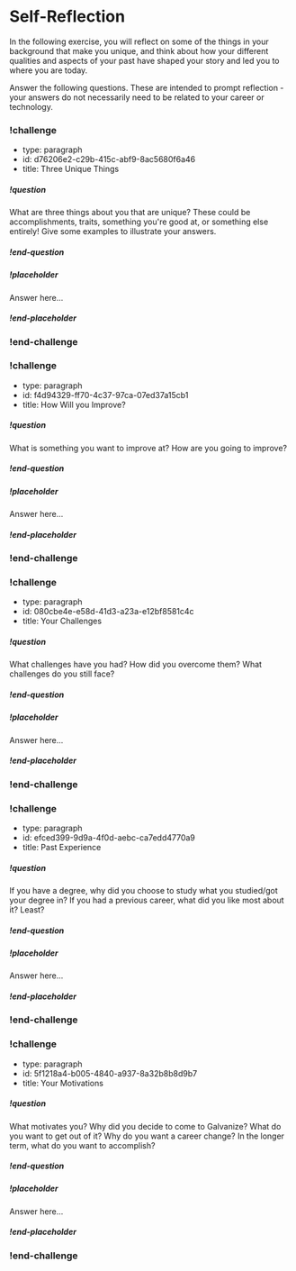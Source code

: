 # Self-Reflection

In the following exercise, you will reflect on some of the things in your background that make you unique, and think about how your different qualities and aspects of your past have shaped your story and led you to where you are today.

Answer the following questions. These are intended to prompt reflection - your answers do not necessarily need to be related to your career or technology. 

### !challenge

* type: paragraph
* id: d76206e2-c29b-415c-abf9-8ac5680f6a46
* title: Three Unique Things

##### !question

What are three things about you that are unique? These could be accomplishments, traits, something you're good at, or something else entirely! Give some examples to illustrate your answers.

##### !end-question

##### !placeholder

Answer here...

##### !end-placeholder

### !end-challenge

### !challenge

* type: paragraph
* id: f4d94329-ff70-4c37-97ca-07ed37a15cb1
* title: How Will you Improve?

##### !question

What is something you want to improve at? How are you going to improve?

##### !end-question

##### !placeholder

Answer here...

##### !end-placeholder

### !end-challenge

### !challenge

* type: paragraph
* id: 080cbe4e-e58d-41d3-a23a-e12bf8581c4c
* title: Your Challenges

##### !question

What challenges have you had? How did you overcome them? What challenges do you still face?

##### !end-question

##### !placeholder

Answer here...

##### !end-placeholder

### !end-challenge

### !challenge

* type: paragraph
* id: efced399-9d9a-4f0d-aebc-ca7edd4770a9
* title: Past Experience

##### !question

If you have a degree, why did you choose to study what you studied/got your degree in? If you had a previous career, what did you like most about it? Least?

##### !end-question

##### !placeholder

Answer here...

##### !end-placeholder

### !end-challenge

### !challenge

* type: paragraph
* id: 5f1218a4-b005-4840-a937-8a32b8b8d9b7
* title: Your Motivations

##### !question

What motivates you? Why did you decide to come to Galvanize? What do you want to get out of it? Why do you want a career change? In the longer term, what do you want to accomplish?

##### !end-question

##### !placeholder

Answer here...

##### !end-placeholder

### !end-challenge
